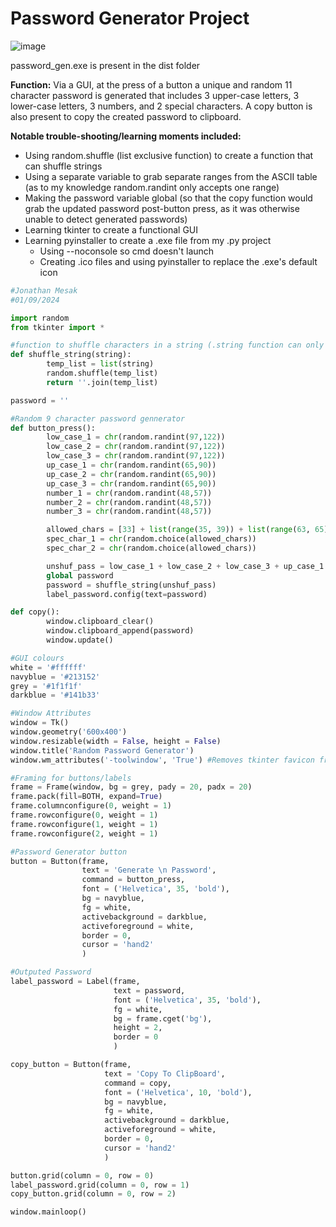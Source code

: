 # Password Generator Project

![image](https://github.com/Jmesak/Personal-Projects/assets/33903604/ba62197e-b209-43ab-a32d-f8535780d17d)

password_gen.exe is present in the dist folder

**Function:**
Via a GUI, at the press of a button a unique and random 11 character password is generated that includes 3 upper-case letters, 3 lower-case letters, 3 numbers, and 2 special characters.
A copy button is also present to copy the created password to clipboard.

**Notable trouble-shooting/learning moments included:**
- Using random.shuffle (list exclusive function) to create a function that can shuffle strings
- Using a separate variable to grab separate ranges from the ASCII table (as to my knowledge random.randint only accepts one range)
- Making the password variable global (so that the copy function would grab the updated password post-button press,
as it was otherwise unable to detect generated passwords)
- Learning tkinter to create a functional GUI
- Learning pyinstaller to create a .exe file from my .py project
    - Using --noconsole so cmd doesn't launch
    - Creating .ico files and using pyinstaller to replace the .exe's default icon

```python
#Jonathan Mesak
#01/09/2024

import random
from tkinter import *

#function to shuffle characters in a string (.string function can only shuffle lists)
def shuffle_string(string):
        temp_list = list(string)
        random.shuffle(temp_list)
        return ''.join(temp_list)

password = ''

#Random 9 character password gennerator
def button_press():
        low_case_1 = chr(random.randint(97,122))
        low_case_2 = chr(random.randint(97,122))
        low_case_3 = chr(random.randint(97,122))
        up_case_1 = chr(random.randint(65,90))
        up_case_2 = chr(random.randint(65,90))
        up_case_3 = chr(random.randint(65,90))
        number_1 = chr(random.randint(48,57))
        number_2 = chr(random.randint(48,57))
        number_3 = chr(random.randint(48,57))

        allowed_chars = [33] + list(range(35, 39)) + list(range(63, 65))
        spec_char_1 = chr(random.choice(allowed_chars))
        spec_char_2 = chr(random.choice(allowed_chars))

        unshuf_pass = low_case_1 + low_case_2 + low_case_3 + up_case_1 + up_case_2 + up_case_3 + number_1 + number_2 + number_3 + spec_char_1 + spec_char_2
        global password
        password = shuffle_string(unshuf_pass)
        label_password.config(text=password)

def copy():
        window.clipboard_clear()
        window.clipboard_append(password)
        window.update()

#GUI colours
white = '#ffffff'
navyblue = '#213152'
grey = '#1f1f1f'
darkblue = '#141b33'

#Window Attributes
window = Tk()
window.geometry('600x400')
window.resizable(width = False, height = False)
window.title('Random Password Generator')
window.wm_attributes('-toolwindow', 'True') #Removes tkinter favicon from top bar

#Framing for buttons/labels
frame = Frame(window, bg = grey, pady = 20, padx = 20)
frame.pack(fill=BOTH, expand=True)
frame.columnconfigure(0, weight = 1)
frame.rowconfigure(0, weight = 1)
frame.rowconfigure(1, weight = 1)
frame.rowconfigure(2, weight = 1)

#Password Generator button
button = Button(frame,
                text = 'Generate \n Password',
                command = button_press,
                font = ('Helvetica', 35, 'bold'),
                bg = navyblue,
                fg = white,
                activebackground = darkblue,
                activeforeground = white,
                border = 0,
                cursor = 'hand2'
                )

#Outputed Password
label_password = Label(frame,
                       text = password, 
                       font = ('Helvetica', 35, 'bold'),
                       fg = white,
                       bg = frame.cget('bg'),
                       height = 2,
                       border = 0
                       )

copy_button = Button(frame,
                     text = 'Copy To ClipBoard',
                     command = copy,
                     font = ('Helvetica', 10, 'bold'),
                     bg = navyblue,
                     fg = white,
                     activebackground = darkblue,
                     activeforeground = white,
                     border = 0,
                     cursor = 'hand2'
                     )

button.grid(column = 0, row = 0)
label_password.grid(column = 0, row = 1)
copy_button.grid(column = 0, row = 2)

window.mainloop()       
```
